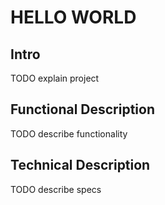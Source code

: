 # HELLO WORLD

## Intro

TODO explain project

## Functional Description

TODO describe functionality

## Technical Description

TODO describe specs